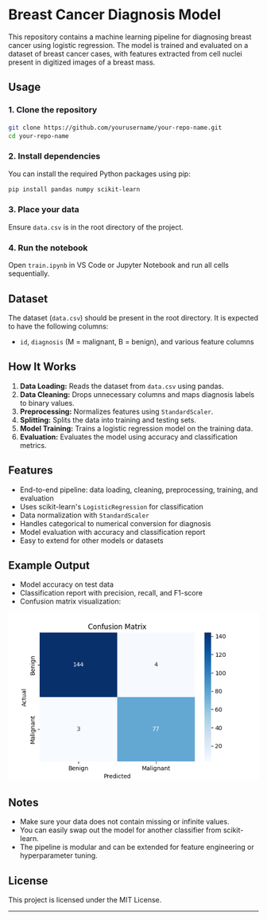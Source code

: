 # Breast Cancer Diagnosis Model

This repository contains a machine learning pipeline for diagnosing breast cancer using logistic regression. The model is trained and evaluated on a dataset of breast cancer cases, with features extracted from cell nuclei present in digitized images of a breast mass.

## Usage

### 1. Clone the repository
```bash
git clone https://github.com/yourusername/your-repo-name.git
cd your-repo-name
```

### 2. Install dependencies
You can install the required Python packages using pip:
```bash
pip install pandas numpy scikit-learn
```

### 3. Place your data
Ensure `data.csv` is in the root directory of the project.

### 4. Run the notebook
Open `train.ipynb` in VS Code or Jupyter Notebook and run all cells sequentially.

## Dataset

The dataset (`data.csv`) should be present in the root directory. It is expected to have the following columns:
- `id`, `diagnosis` (M = malignant, B = benign), and various feature columns

## How It Works

1. **Data Loading:** Reads the dataset from `data.csv` using pandas.
2. **Data Cleaning:** Drops unnecessary columns and maps diagnosis labels to binary values.
3. **Preprocessing:** Normalizes features using `StandardScaler`.
4. **Splitting:** Splits the data into training and testing sets.
5. **Model Training:** Trains a logistic regression model on the training data.
6. **Evaluation:** Evaluates the model using accuracy and classification metrics.

## Features

- End-to-end pipeline: data loading, cleaning, preprocessing, training, and evaluation
- Uses scikit-learn's `LogisticRegression` for classification
- Data normalization with `StandardScaler`
- Handles categorical to numerical conversion for diagnosis
- Model evaluation with accuracy and classification report
- Easy to extend for other models or datasets

## Example Output
- Model accuracy on test data
- Classification report with precision, recall, and F1-score
- Confusion matrix visualization:

![Confusion Matrix](confusion_matrix.png)

## Notes
- Make sure your data does not contain missing or infinite values.
- You can easily swap out the model for another classifier from scikit-learn.
- The pipeline is modular and can be extended for feature engineering or hyperparameter tuning.

## License
This project is licensed under the MIT License.

---
